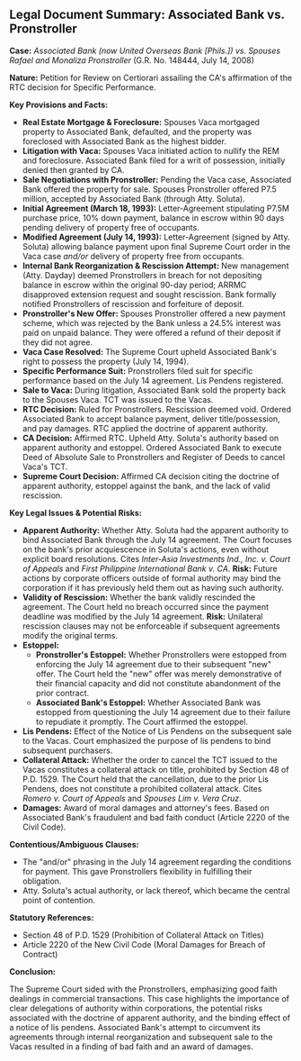 ## Legal Document Summary: Associated Bank vs. Pronstroller

**Case:** *Associated Bank (now United Overseas Bank [Phils.]) vs. Spouses Rafael and Monaliza Pronstroller* (G.R. No. 148444, July 14, 2008)

**Nature:** Petition for Review on Certiorari assailing the CA's affirmation of the RTC decision for Specific Performance.

**Key Provisions and Facts:**

*   **Real Estate Mortgage & Foreclosure:** Spouses Vaca mortgaged property to Associated Bank, defaulted, and the property was foreclosed with Associated Bank as the highest bidder.
*   **Litigation with Vaca:** Spouses Vaca initiated action to nullify the REM and foreclosure. Associated Bank filed for a writ of possession, initially denied then granted by CA.
*   **Sale Negotiations with Pronstroller:** Pending the Vaca case, Associated Bank offered the property for sale. Spouses Pronstroller offered P7.5 million, accepted by Associated Bank (through Atty. Soluta).
*   **Initial Agreement (March 18, 1993):** Letter-Agreement stipulating P7.5M purchase price, 10% down payment, balance in escrow within 90 days pending delivery of property free of occupants.
*   **Modified Agreement (July 14, 1993):** Letter-Agreement (signed by Atty. Soluta) allowing balance payment upon final Supreme Court order in the Vaca case *and/or* delivery of property free from occupants.
*   **Internal Bank Reorganization & Rescission Attempt:** New management (Atty. Dayday) deemed Pronstrollers in breach for not depositing balance in escrow within the original 90-day period; ARRMC disapproved extension request and sought rescission. Bank formally notified Pronstrollers of rescission and forfeiture of deposit.
*   **Pronstroller's New Offer:** Spouses Pronstroller offered a new payment scheme, which was rejected by the Bank unless a 24.5% interest was paid on unpaid balance. They were offered a refund of their deposit if they did not agree.
*   **Vaca Case Resolved:** The Supreme Court upheld Associated Bank's right to possess the property (July 14, 1994).
*   **Specific Performance Suit:** Pronstrollers filed suit for specific performance based on the July 14 agreement. Lis Pendens registered.
*   **Sale to Vaca:** During litigation, Associated Bank sold the property back to the Spouses Vaca. TCT was issued to the Vacas.
*   **RTC Decision:** Ruled for Pronstrollers. Rescission deemed void. Ordered Associated Bank to accept balance payment, deliver title/possession, and pay damages. RTC applied the doctrine of apparent authority.
*   **CA Decision:** Affirmed RTC. Upheld Atty. Soluta's authority based on apparent authority and estoppel. Ordered Associated Bank to execute Deed of Absolute Sale to Pronstrollers and Register of Deeds to cancel Vaca's TCT.
*   **Supreme Court Decision:** Affirmed CA decision citing the doctrine of apparent authority, estoppel against the bank, and the lack of valid rescission.

**Key Legal Issues & Potential Risks:**

*   **Apparent Authority:** Whether Atty. Soluta had the apparent authority to bind Associated Bank through the July 14 agreement. The Court focuses on the bank's prior acquiescence in Soluta's actions, even without explicit board resolutions. Cites *Inter-Asia Investments Ind., Inc. v. Court of Appeals* and *First Philippine International Bank v. CA*. **Risk:** Future actions by corporate officers outside of formal authority may bind the corporation if it has previously held them out as having such authority.
*   **Validity of Rescission:** Whether the bank validly rescinded the agreement. The Court held no breach occurred since the payment deadline was modified by the July 14 agreement. **Risk:** Unilateral rescission clauses may not be enforceable if subsequent agreements modify the original terms.
*   **Estoppel:**
    *   **Pronstroller's Estoppel:** Whether Pronstrollers were estopped from enforcing the July 14 agreement due to their subsequent "new" offer. The Court held the "new" offer was merely demonstrative of their financial capacity and did not constitute abandonment of the prior contract.
    *   **Associated Bank's Estoppel:** Whether Associated Bank was estopped from questioning the July 14 agreement due to their failure to repudiate it promptly. The Court affirmed the estoppel.
*   **Lis Pendens:** Effect of the Notice of Lis Pendens on the subsequent sale to the Vacas. Court emphasized the purpose of lis pendens to bind subsequent purchasers.
*   **Collateral Attack:** Whether the order to cancel the TCT issued to the Vacas constitutes a collateral attack on title, prohibited by Section 48 of P.D. 1529. The Court held that the cancellation, due to the prior Lis Pendens, does not constitute a prohibited collateral attack. Cites *Romero v. Court of Appeals* and *Spouses Lim v. Vera Cruz*.
*   **Damages:** Award of moral damages and attorney's fees. Based on Associated Bank's fraudulent and bad faith conduct (Article 2220 of the Civil Code).

**Contentious/Ambiguous Clauses:**

*   The "and/or" phrasing in the July 14 agreement regarding the conditions for payment. This gave Pronstrollers flexibility in fulfilling their obligation.
*   Atty. Soluta's actual authority, or lack thereof, which became the central point of contention.

**Statutory References:**

*   Section 48 of P.D. 1529 (Prohibition of Collateral Attack on Titles)
*   Article 2220 of the New Civil Code (Moral Damages for Breach of Contract)

**Conclusion:**

The Supreme Court sided with the Pronstrollers, emphasizing good faith dealings in commercial transactions. This case highlights the importance of clear delegations of authority within corporations, the potential risks associated with the doctrine of apparent authority, and the binding effect of a notice of lis pendens. Associated Bank's attempt to circumvent its agreements through internal reorganization and subsequent sale to the Vacas resulted in a finding of bad faith and an award of damages.

